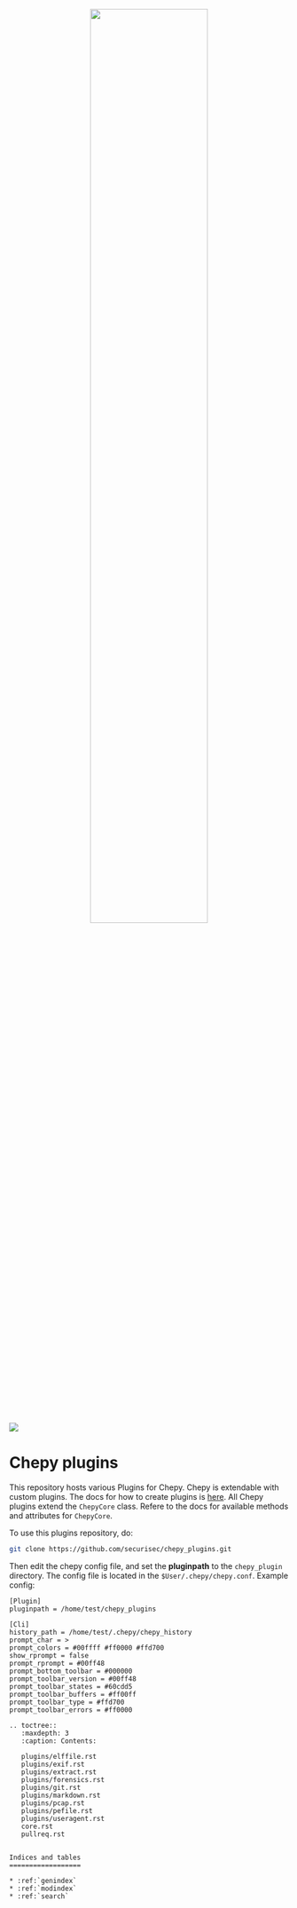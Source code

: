 <p align="center">
    <img src="https://raw.githubusercontent.com/securisec/chepy_plugins/master/logo.png" width="65%">
</p>

[![](https://img.shields.io/readthedocs/chepy-plugins.svg?logo=read-the-docs&label=Docs)](http://chepy-plugins.readthedocs.io/en/latest/)

# Chepy plugins
This repository hosts various Plugins for Chepy. Chepy is extendable with custom plugins. The docs for how to create plugins is [here](https://chepy.readthedocs.io/en/latest/plugins.html). All Chepy plugins extend the `ChepyCore` class. Refere to the docs for available methods and attributes for `ChepyCore`. 

To use this plugins repository, do:

```bash
git clone https://github.com/securisec/chepy_plugins.git
```

Then edit the chepy config file, and set the **pluginpath** to the `chepy_plugin` directory. The config file is located in the `$User/.chepy/chepy.conf`. Example config:

```
[Plugin]
pluginpath = /home/test/chepy_plugins

[Cli]
history_path = /home/test/.chepy/chepy_history
prompt_char = >
prompt_colors = #00ffff #ff0000 #ffd700
show_rprompt = false
prompt_rprompt = #00ff48
prompt_bottom_toolbar = #000000
prompt_toolbar_version = #00ff48
prompt_toolbar_states = #60cdd5
prompt_toolbar_buffers = #ff00ff
prompt_toolbar_type = #ffd700
prompt_toolbar_errors = #ff0000
```



```eval_rst
.. toctree::
   :maxdepth: 3
   :caption: Contents:

   plugins/elffile.rst
   plugins/exif.rst
   plugins/extract.rst
   plugins/forensics.rst
   plugins/git.rst
   plugins/markdown.rst
   plugins/pcap.rst
   plugins/pefile.rst
   plugins/useragent.rst
   core.rst
   pullreq.rst


Indices and tables
==================

* :ref:`genindex`
* :ref:`modindex`
* :ref:`search`
```
